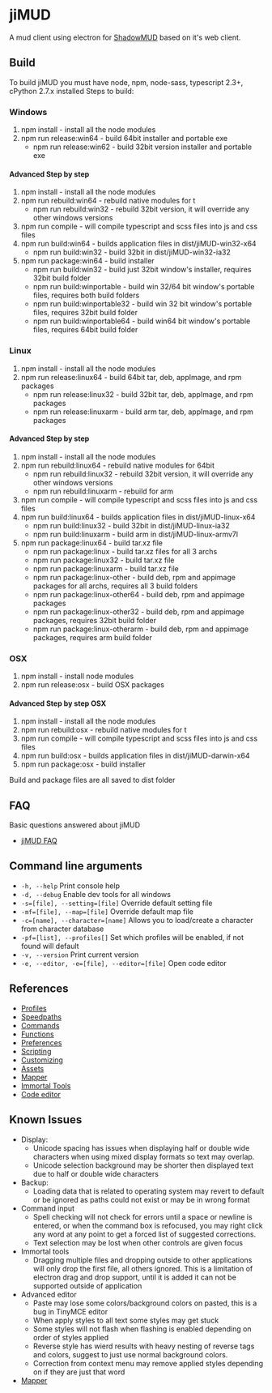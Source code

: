 # jiMUD

A mud client using electron for [ShadowMUD](http://www.shadowmud.com) based on it's web client.

## Build

  To build jiMUD you must have node, npm, node-sass, typescript 2.3+, cPython 2.7.x installed
  Steps to build:

### **Windows**

1. npm install - install all the node modules
1. npm run release:win64 - build 64bit installer and portable exe
    - npm run release:win62 - build 32bit version installer and portable exe

#### Advanced Step by step

1. npm install - install all the node modules
1. npm run rebuild:win64 - rebuild native modules for t
    - npm run rebuild:win32 - rebuild 32bit version, it will override any other windows versions
1. npm run compile - will compile typescript and scss files into js and css files
1. npm run build:win64 - builds application files in dist/jiMUD-win32-x64
    - npm run build:win32 - build 32bit in dist/jiMUD-win32-ia32
1. npm run package:win64 - build installer
    - npm run build:win32 - build just 32bit window's installer, requires 32bit build folder
    - npm run build:winportable - build win 32/64 bit window's portable files, requires both build folders
    - npm run build:winportable32 - build win 32 bit window's portable files, requires 32bit build folder
    - npm run build:winportable64 - build win64 bit window's portable files, requires 64bit build folder

### **Linux**

1. npm install - install all the node modules
1. npm run release:linux64 - build 64bit tar, deb, appImage, and rpm packages
    - npm run release:linux32 - build 32bit tar, deb, appImage, and rpm packages
    - npm run release:linuxarm - build arm tar, deb, appImage, and rpm packages

#### Advanced Step by step

1. npm install - install all the node modules
1. npm run rebuild:linux64 - rebuild native modules for 64bit
    - npm run rebuild:linux32 - rebuild 32bit version, it will override any other windows versions
    - npm run rebuild:linuxarm - rebuild for arm
1. npm run compile - will compile typescript and scss files into js and css files
1. npm run build:linux64 - builds application files in dist/jiMUD-linux-x64
    - npm run build:linux32 - build 32bit in dist/jiMUD-linux-ia32
    - npm run build:linuxarm - build arm in dist/jiMUD-linux-armv7l
1. npm run package:linux64 - build tar.xz file
    - npm run package:linux - build tar.xz files for all 3 archs
    - npm run package:linux32 - build tar.xz file
    - npm run package:linuxarm - build tar.xz file
    - npm run package:linux-other - build deb, rpm and appimage packages for all archs, requires all 3 build folders
    - npm run package:linux-other64 - build deb, rpm and appimage packages
    - npm run package:linux-other32 - build deb, rpm and appimage packages, requires 32bit build folder
    - npm run package:linux-otherarm - build deb, rpm and appimage packages, requires arm build folder

### OSX

1. npm install - install node modules
1. npm run release:osx - build OSX packages

#### Advanced Step by step OSX

1. npm install - install all the node modules
1. npm run rebuild:osx - rebuild native modules for t
1. npm run compile - will compile typescript and scss files into js and css files
1. npm run build:osx - builds application files in dist/jiMUD-darwin-x64
1. npm run package:osx - build installer

Build and package files are all saved to dist folder

## FAQ

Basic questions answered about jiMUD

- [jiMUD FAQ](faq.md)

## Command line arguments

- `-h, --help`                                Print console help
- `-d, --debug`                               Enable dev tools for all windows
- `-s=[file], --setting=[file]`               Override default setting file
- `-mf=[file], --map=[file]`                  Override default map file
- `-c=[name], --character=[name]`             Allows you to load/create a character from character database
- `-pf=[list], --profiles[]`                  Set which profiles will be enabled, if not found will default
- `-v, --version`                             Print current version
- `-e, --editor, -e=[file], --editor=[file]`  Open code editor

## References

- [Profiles](profiles.md)
- [Speedpaths](speedpaths.md)
- [Commands](commands.md)
- [Functions](functions.md)
- [Preferences](preferences.md)
- [Scripting](scripting.md)
- [Customizing](customizing.md)
- [Assets](assets.md)
- [Mapper](mapper.md)
- [Immortal Tools](immortal.md)
- [Code editor](codeeditor.md)

## Known Issues

- Display:
  - Unicode spacing has issues when displaying half or double wide characters when using mixed display formats so text may overlap.
  - Unicode selection background may be shorter then displayed text due to half or double wide characters
- Backup:
  - Loading data that is related to operating system may revert to default or be ignored as paths could not exist or may be in wrong format
- Command input
  - Spell checking will not check for errors until a space or newline is entered, or when the command box is refocused, you may right click any word at any point to get a forced list of suggested corrections.
  - Text selection may be lost when other controls are given focus
- Immortal tools
  - Dragging multiple files and dropping outside to other applications will only drop the first file, all others ignored. This is a limitation of electron drag and drop support, until it is added it can not be supported outside of application
- Advanced editor
  - Paste may lose some colors/background colors on pasted, this is a bug in TinyMCE editor
  - When apply styles to all text some styles may get stuck
  - Some styles will not flash when flashing is enabled depending on order of styles applied
  - Reverse style has wierd results with heavy nesting of reverse tags and colors, suggest to just use normal background colors.
  - Correction from context menu may remove applied styles depending on if they are just that word
- [Mapper](mapper.md#know-issues)